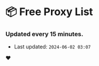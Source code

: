 # :package: Free Proxy List
### Updated every 15 minutes.

- Last updated: `2024-06-02 03:07`

:heart:
